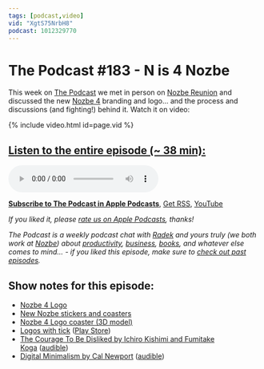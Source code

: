 ```yaml
---
tags: [podcast,video]
vid: "XgtS75NrbH8"
podcast: 1012329770
---
```


# The Podcast #183 - N is 4 Nozbe

This week on [The Podcast][p] we met in person on [Nozbe Reunion](https://sliwinski.com/reunion) and discussed the new [Nozbe 4](https://michael.gratis/nozbe) branding and logo... and the process and discussions (and fighting!) behind it. Watch it on video:

{% include video.html id=page.vid %}

<!--More-->

## [Listen to the entire episode (~ 38 min):][e]

<audio controls>
<source src="https://files.nozbe.com/podcast/183.mp3" type="audio/mpeg">
</audio>

**[Subscribe to The Podcast in Apple Podcasts][i]**, [Get RSS][rss], [YouTube][y]

*If you liked it, please [rate us on Apple Podcasts][i], thanks!*

*The Podcast is a weekly podcast chat with [Radek][r] and yours truly (we both work at [Nozbe][n]) about [productivity](/tag/productivity), [business](/tag/business), [books](/tag/books), and whatever else comes to mind… - if you liked this episode, make sure to [check out past episodes](/tag/podcast).*

## Show notes for this episode:

  * [Nozbe 4 Logo](https://www.dropbox.com/s/gyh06r0ajjo6im8/Captura%20de%20pantalla%202019-04-17%20a%20las%2016.09.05.png?dl=0)
  * [New Nozbe stickers and coasters](https://www.instagram.com/p/BwIIrNiluFS/)
  * [Nozbe 4 Logo coaster (3D model)](https://www.thingiverse.com/thing:3570295)
  * [Logos with tick](https://www.dropbox.com/s/l459xuff54vw419/Captura%20de%20pantalla%202019-04-17%20a%20las%2016.09.44.png?dl=0) ([Play Store](https://www.dropbox.com/s/92b4v2pidq9ppmf/IMG_0470.JPG?dl=0))
  * [The Courage To Be Disliked by Ichiro Kishimi and Fumitake Koga](https://www.amazon.com/Courage-Be-Disliked-yourself-happiness-ebook/dp/B074TWG8V7/) ([audible](https://www.audible.com/pd/The-Courage-to-Be-Disliked-Audiobook/B07BRPQ8LW))
  * [Digital Minimalism by Cal Newport](https://www.amazon.com/Digital-Minimalism-Choosing-Focused-Noisy/dp/0525536515) ([audible](https://www.audible.com/pd/Digital-Minimalism-Audiobook/B07LGF8TCJ))

[y]: https://michael.gratis/thepodcastyt
[rss]: http://thepodcast.fm/episodes?format=RSS
[e]: http://thepodcast.fm/episodes/183

[p]: https://michael.gratis/thepodcastfm
[n]: https://michael.gratis/nozbe
[r]: https://michael.gratis/radex
[i]: https://michael.gratis/thepodcast
[o]: https://michael.gratis/ipadonly

